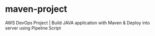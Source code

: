# maven-project
AWS DevOps Project | Build JAVA application with Maven &amp; Deploy into server using Pipeline Script
